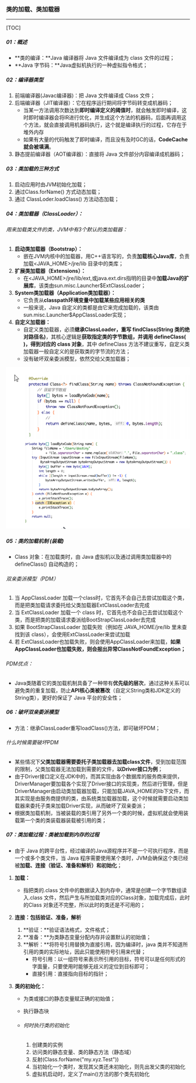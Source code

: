 ### 类的加载、类加载器

------

[TOC]

##### 01：概述

- **类的编译：**Java 编译器将 Java 文件编译成为 class 文件的过程；
- **Java 字节码：**Java虚拟机执行的一种虚拟指令格式；

##### 02：编译器类型

1. 前端编译器(Javac编译器)：把 Java 文件编译成 Class 文件；
2. 后端编译器（JIT编译器）：它在程序运行期间将字节码转变成机器码；
   - 当某一方法调用次数达到**即时编译定义的阈值时**，就会触发即时编译，这时即时编译器会将IR进行优化，并生成这个方法的机器码，后面再调用这个方法，就会直接调用机器码执行，这个就是编译执行的过程，它存在于堆外内存
   - 如果有大量的代码触发了即时编译，而且没有及时GC的话，**CodeCache就会被填满**。
3. 静态提前编译器（AOT编译器）：直接将 Java 文件部分内容编译成机器码；

##### 03：类加载的三种方式

1. 启动应用时由JVM初始化加载；
2. 通过Class.forName() 方式动态加载；
3. 通过 ClassLoder.loadClass() 方法动态加载；

##### 04：类加载器（ClassLoader）：

###### 用来加载类文件的类，JVM中有3个默认的类加载器：

1. **启动类加载器（Bootstrap）：**
   - 嵌在JVM内核中的加载器，用C++语言写的，负责**加载核心Java库**，负责加载<JAVA_HOME>/jre/lib 目录中的类库；
2. **扩展类加载器（Extensions）：**
   - 在<JAVA_HOME>/jre/lib/ext,或java.ext.dirs指明的目录中**加载Java的扩展库**，该类由sun.misc.Launcher$ExtClassLoader；
3. **System类加载器（Application类加载器）：**
   - 它负责从**classpath环境变量中加载某些应用相关的类**
   -  一般来说，Java 自定义的类都是由它来完成加载的，该类由sun.misc.Launcher$AppClassLoader实现；
4. **自定义加载器：**
   - 自定义类加载器，必须**继承ClassLoader，重写 findClass(String 类的绝对路径名)**，其核心逻辑是**获取指定类的字节数组，并调用 defineClass( )，得到对应的 class 对象**，其中 defineClass 方法不建议重写，自定义类加载器一般自定义的是获取类的字节流的方法；
   - 没有破坏双亲委派模型，依然交给父类加载器；

![](https://github.com/likang315/Middleware/blob/master/02%EF%BC%9AJVM/photos/%E8%87%AA%E5%AE%9A%E4%B9%89%E7%B1%BB%E5%8A%A0%E8%BD%BD%E5%99%A8.png?raw=true)

##### 05：类的加载机制 (装载)

- Class 对象：在加载类时，由 Java 虚拟机以及通过调用类加载器中的 defineClass() 自动构造的；

###### 双亲委派模型（PDM）

1. 当 AppClassLoader 加载一个class时，它首先不会自己去尝试加载这个类，而是把类加载请求委托给父类加载器ExtClassLoader去完成
2. 当 ExtClassLoader 加载一个 class 时，它首先也不会自己去尝试加载这个类，而是把类的加载请求委派给BootStrapClassLoader去完成 
3. 如果 BootStrapClassLoader 加载失败（例如在 JAVA_HOME​/jre/lib 里未查找到该 class），会使用ExtClassLoader来尝试加载
4. 若 ExtClassLoader也加载失败，则会使用AppClassLoader来加载，**如果AppClassLoader也加载失败，则会报出异常ClassNotFoundException；**

###### PDM优点：

- Java类随着它的类加载机制具备了一种带有**优先级的层次**，通过这种关系可以避免类的重复加载，防止**API核心类被篡改**（自定义String类和JDK定义的String类），更好的保证了 Java 平台的安全性；


##### 06：破坏双亲委派模型

- 方法：继承ClassLoader重写loadClass()方法，即可破坏PDM；

###### 什么时候需要破坏PDM

- 某些情况下**父类加载器需要委托子类加载器去加载class文件**，受到加载范围的限制，父类加载器无法加载到需要的文件，**以Driver接口为例**；
- 由于Driver接口定义在JDK中的，而其实现由各个数据库的服务商来提供，DriverManager要加载各个实现了Driver接口的实现类，然后进行管理，但是DriverManager由启动类加载器加载，只能加载JAVA_HOME的lib下文件，而其实现是由服务商提供的类，由系统类加载器加载，这个时候就需要启动类加载器来委托子类来加载Driver实现，从而破坏了双亲委派；
- 根据类加载机制，当被装载的类引用了另外一个类的时候，虚拟机就会使用装载第一个类的类装载器装载被引用的类；

##### 07：类加载过程：类被加载到内存的过程

- 由于 Java 的跨平台性，经过编译的Java源程序并不是一个可执行程序，而是一个或多个类文件，当 Java 程序需要使用某个类时，JVM会确保这个类已经被**加载、连接（验证、准备和解析）和初始化**；


1. **加载：**

   - 指把类的.class 文件中的数据读入到内存中，通常是创建一个字节数组读入.class 文件，然后产生与所加载类对应的Class对象，加载完成后，此时的Class 对象还不完整，所以此时的类还是不可用的；

2. **连接：包括验证、准备，解析**

   1. **验证：**验证语法格式，文件格式；
   2. **准备：**为类静态变量分配内存并设置默认的初始值；
   3. **解析：**将符号引用替换为直接引用，因为编译时，java 类并不知道所引用的类的实际地址，因此只能使用符号引用来代替；
      - 符号引用：以一组符号来表示所引用的目标，符号可以是任何形式的字面量，只要使用时能够无歧义的定位到目标即可；
      - 直接引用：直接指向目标的指针；

3. **类的初始化：**

   - 为类或接口的静态变量赋正确的初始值；
   - 执行静态块
   - ###### 何时执行类的初始化
   
     1. 创建类的实例
     2. 访问类的静态变量、类的静态方法（静态域）
     3. 反射(Class.forName("my.xyz.Test"))
     4. 当初始化一个类时，发现其父类还未初始化，则先出发父类的初始化
     5. 虚拟机启动时，定义了main()方法的那个类先初始化


